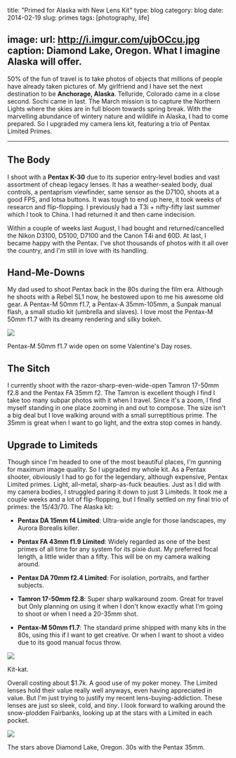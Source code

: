 title: "Primed for Alaska with New Lens Kit"
type: blog
category: blog
date: 2014-02-19
slug: primes
tags: [photography, life]

image:
    url: http://i.imgur.com/ujbOCcu.jpg
    caption: Diamond Lake, Oregon. What I imagine Alaska will offer.
---

50% of the fun of travel is to take photos of objects that millions of people
have already taken pictures of. My girlfriend and I have set the next
destination to be **Anchorage, Alaska**. Telluride, Colorado came in a close
second. Sochi came in last. The March mission is to capture the Northern Lights
where the skies are in full bloom towards spring break. With the marvelling
abundance of wintery nature and wildlife in Alaska, I had to come prepared. So
I upgraded my camera lens kit, featuring a trio of Pentax Limited Primes.

---

## The Body

I shoot with a **Pentax K-30** due to its superior entry-level bodies and vast
assortment of cheap legacy lenses. It has a weather-sealed body, dual controls,
a pentaprism viewfinder, same sensor as the D7100, shoots at a good FPS, and
lotsa buttons. It was tough to end up here, it took weeks of researcn and
flip-flopping. I previously had a T3i + nifty-fifty last summer which I took to
China. I had returned it and then came indecision.

Within a couple of weeks last August, I had bought and returned/cancelled the
Nikon D3100, D5100, D7100 and the Canon T4i and 60D. At last, I became happy
with the Pentax. I've shot thousands of photos with it all over the country,
and I'm still in love with its handling.

## Hand-Me-Downs

My dad used to shoot Pentax back in the 80s during the film era. Although
he shoots with a Rebel SL1 now, he bestowed upon to me his awesome old gear.
A Pentax-M 50mm f1.7, a Pentax-A 35mm-105mm, a Sunpak manual flash, a small
studio kit (umbrella and slaves). I love most the Pentax-M 50mm f1.7 with its
dreamy rendering and silky bokeh.

![](http://i.imgur.com/JooJpqs.jpg)

<div class="page-caption"><span>
Pentax-M 50mm f1.7 wide open on some Valentine's Day roses.
</span></div>

## The Sitch

I currently shoot with the razor-sharp-even-wide-open Tamron 17-50mm f2.8 and
the Pentax FA 35mm f2. The Tamron is excellent though I find I take too many
subpar photos with it when I travel. Since it's a zoom, I find myself standing
in one place zooming in and out to compose. The size isn't a big deal but I
love walking around with a small surreptitious prime. The 35mm is great when
I want to go light, and the extra stop comes in handy.

## Upgrade to Limiteds

Though since I'm headed to one of the most beautiful places, I'm gunning for
maximum image quality. So I upgraded my whole kit. As a Pentax shooter,
obviously I had to go for the legendary, although expensive, Pentax Limited
primes. Light, all-metal, sharp-as-fuck beauties. Just as I did with my camera
bodies, I struggled paring it down to just 3 Limiteds. It took me a couple weeks
and a lot of flip-flopping, but I finally settled on my final trio of primes:
the 15/43/70. The Alaska kit:

- **Pentax DA 15mm f4 Limited**: Ultra-wide angle for those landscapes, my
Aurora Borealis killer.

- **Pentax FA 43mm f1.9 Limited**: Widely regarded as one of the best primes of
all time for any system for its pixie dust. My preferred focal length, a
little wider than a fifty. This will be on my camera walking around.

- **Pentax DA 70mm f2.4 Limited**: For isolation, portraits, and farther
subjects.

- **Tamron 17-50mm f2.8**: Super sharp walkaround zoom. Great for travel but
Only planning on using it when I don't know exactly what I'm going to
shoot or when I need a 20-35mm shot.

- **Pentax-M 50mm f1.7**: The standard prime shipped with many kits in the 80s,
using this if I want to get creative. Or when I want to shoot a video due to
its good manual focus throw.

![](http://i.imgur.com/ljFGIif.jpg)

<div class="page-caption"><span>
Kit-kat.
</span></div>

Overall costing about $1.7k. A good use of my poker money. The Limited lenses
hold their value really well anyways, even having appreciated in value. But
I'm just trying to justify my recent lens-buying-addiction. These lenses are
just so sleek, cold, and *tiny*. I look forward to walking around the
snow-plodden Fairbanks, looking up at the stars with a Limited in each pocket.

![](http://i.imgur.com/zowW5U6.jpg)

<div class="page-caption"><span>
The stars above Diamond Lake, Oregon. 30s with the Pentax 35mm.
</span></div>
